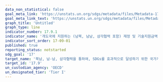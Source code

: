 ```yaml
---
data_non_statistical: false
goal_meta_link: 'https://unstats.un.org/sdgs/metadata/files/Metadata-17-09-01.pdf'
goal_meta_link_text: 'https://unstats.un.org/sdgs/metadata/files/Metadata-17-09-01.pdf'
graph_title: 'Untitled'
graph_type: line
indicator_number: 17.9.1
indicator_name: '개도국에 지원하는 (남북, 남남, 삼각협력 포함) 재정 및 기술지원금액'
indicator_sort_order: 17-09-01
published: true
reporting_status: notstarted
sdg_goal: '17'
target_name: '북남, 남-남, 삼각협력을 통하여, SDGs를 효과적으로 달성하기 위한 국가계획을 지원할 개도국의 효과적, 선별적 역량구축 이행에 대한 국제적 지원을 강화'
target_id: '17.9'
un_custodian_agency: 'OECD'
un_designated_tier: 'Tier I'
---
```

